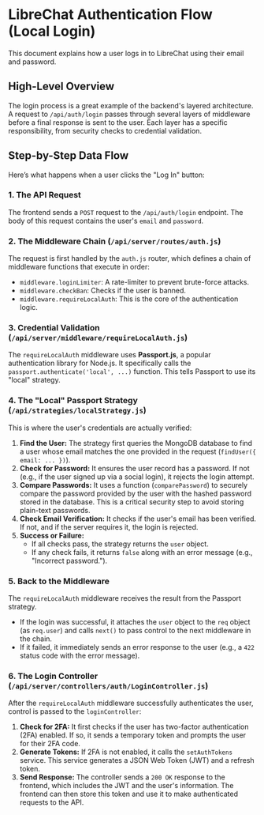 # LibreChat Authentication Flow (Local Login)

This document explains how a user logs in to LibreChat using their email and password.

## High-Level Overview

The login process is a great example of the backend's layered architecture. A request to `/api/auth/login` passes through several layers of middleware before a final response is sent to the user. Each layer has a specific responsibility, from security checks to credential validation.

## Step-by-Step Data Flow

Here’s what happens when a user clicks the "Log In" button:

### 1. The API Request

The frontend sends a `POST` request to the `/api/auth/login` endpoint. The body of this request contains the user's `email` and `password`.

### 2. The Middleware Chain (`/api/server/routes/auth.js`)

The request is first handled by the `auth.js` router, which defines a chain of middleware functions that execute in order:

-   `middleware.loginLimiter`: A rate-limiter to prevent brute-force attacks.
-   `middleware.checkBan`: Checks if the user is banned.
-   `middleware.requireLocalAuth`: This is the core of the authentication logic.

### 3. Credential Validation (`/api/server/middleware/requireLocalAuth.js`)

The `requireLocalAuth` middleware uses **Passport.js**, a popular authentication library for Node.js. It specifically calls the `passport.authenticate('local', ...)` function. This tells Passport to use its "local" strategy.

### 4. The "Local" Passport Strategy (`/api/strategies/localStrategy.js`)

This is where the user's credentials are actually verified:

1.  **Find the User:** The strategy first queries the MongoDB database to find a user whose email matches the one provided in the request (`findUser({ email: ... })`).
2.  **Check for Password:** It ensures the user record has a password. If not (e.g., if the user signed up via a social login), it rejects the login attempt.
3.  **Compare Passwords:** It uses a function (`comparePassword`) to securely compare the password provided by the user with the hashed password stored in the database. This is a critical security step to avoid storing plain-text passwords.
4.  **Check Email Verification:** It checks if the user's email has been verified. If not, and if the server requires it, the login is rejected.
5.  **Success or Failure:**
    *   If all checks pass, the strategy returns the `user` object.
    *   If any check fails, it returns `false` along with an error message (e.g., "Incorrect password.").

### 5. Back to the Middleware

The `requireLocalAuth` middleware receives the result from the Passport strategy.

-   If the login was successful, it attaches the `user` object to the `req` object (as `req.user`) and calls `next()` to pass control to the next middleware in the chain.
-   If it failed, it immediately sends an error response to the user (e.g., a `422` status code with the error message).

### 6. The Login Controller (`/api/server/controllers/auth/LoginController.js`)

After the `requireLocalAuth` middleware successfully authenticates the user, control is passed to the `loginController`:

1.  **Check for 2FA:** It first checks if the user has two-factor authentication (2FA) enabled. If so, it sends a temporary token and prompts the user for their 2FA code.
2.  **Generate Tokens:** If 2FA is not enabled, it calls the `setAuthTokens` service. This service generates a JSON Web Token (JWT) and a refresh token.
3.  **Send Response:** The controller sends a `200 OK` response to the frontend, which includes the JWT and the user's information. The frontend can then store this token and use it to make authenticated requests to the API.

